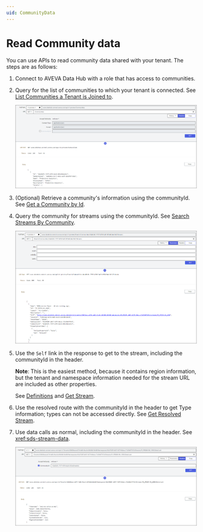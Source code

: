 ```yaml
---
uid: CommunityData
---
```


# Read Community data

You can use APIs to read community data shared with your tenant. The steps are as follows:

1. Connect to AVEVA Data Hub with a role that has access to communities.

1. Query for the list of communities to which your tenant is connected. See [List Communities a Tenant is Joined to](../api-reference/identity/communities.md#list-communities-a-tenant-is-joined-to).

   ![list communities](images/list-communities.png)

1. (Optional) Retrieve a community's information using the communityId. See [Get a Community by Id](../api-reference/identity/communities.md#get-a-community-by-id).

1. Query the community for streams using the communityId. See [Search Streams By Community](xref:community-search#search-streams-by-community).

   ![community streams](images/community-streams.png)

1. Use the `Self` link in the response to get to the stream, including the communityId in the header.

   **Note**: This is the easiest method, because it contains region information, but the tenant and namespace information needed for the stream URL are included as other properties.

   See [Definitions](xref:community-search#definitions) and [Get Stream](xref:sds-streams#get-stream).

1. Use the resolved route with the communityId in the header to get Type information; types can not be accessed directly. See [Get Resolved Stream](xref:sds-streams#get-resolved-stream).

1. Use data calls as normal, including the communityId in the header. See <xref:sds-stream-data>.

   ![stream data](images/community-data.png)
